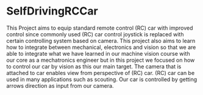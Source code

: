 # SelfDrivingRCCar
This Project aims to equip standard remote control (RC) car with improved control since commonly used (RC) car control joystick is replaced with certain controlling system based on camera.  This project also aims to learn how to integrate between mechanical, electronics and vision so that we are able to integrate what we have learned in our machine vision course with our core as a mechatronics engineer but in this project we focused on how to control our car by vision as this our main target. The camera that is attached to car enables view from perspective of (RC) car. (RC) car can be used in many applications such as scouting. Our car is controlled by getting arrows direction as input from our camera.
